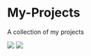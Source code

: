 # My-Projects

A collection of my projects

<p align="left">
  <img src= 'https://badges.pufler.dev/created/sagarikah/My-Projects'>
  <img src= 'https://badges.pufler.dev/visits/sagarikah/My-Projects'>
</p>
